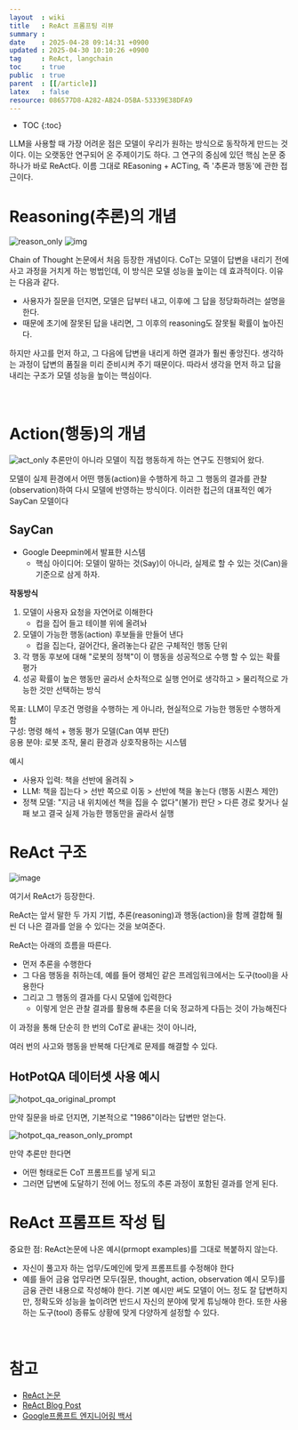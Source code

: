 ```yaml
---
layout  : wiki
title   : ReAct 프롬프팅 리뷰
summary : 
date    : 2025-04-28 09:14:31 +0900
updated : 2025-04-30 10:10:26 +0900
tag     : ReAct, langchain
toc     : true
public  : true
parent  : [[/article]]
latex   : false
resource: 086577D8-A282-AB24-D5BA-53339E38DFA9
---
```

* TOC
{:toc}


LLM을 사용할 때 가장 어려운 점은 모델이 우리가 원하는 방식으로 동작하게 만드는 것이다. 이는 오랫동안 연구되어 온 주제이기도 하다. 그 연구의 중심에 있던 핵심 논문 중 하나가 바로 ReAct다. 이름 그대로 REasoning + ACTing, 즉 '추론과 행동'에 관한 접근이다.


# Reasoning(추론)의 개념
![reason_only](https://github.com/user-attachments/assets/65f18462-a195-4f2f-9144-6336dfbdfd3c)
![img](https://i.imgur.com/IHiBGFl.png)

Chain of Thought 논문에서 처음 등장한 개념이다. CoT는 모델이 답변을 내리기 전에 사고 과정을 거치게 하는 벙법인데, 이 방식은 모델 성능을 높이는 데 효과적이다. 이유는 다음과 같다.
- 사용자가 질문을 던지면, 모델은 답부터 내고, 이후에 그 답을 정당화하려는 설명을 한다.
- 때문에 초기에 잘못된 답을 내리면, 그 이후의 reasoning도 잘못될 확률이 높아진다.

하지만 사고를 먼저 하고, 그 다음에 답변을 내리게 하면 결과가 훨씬 좋앙진다. 생각하는 과정이 답변의 품질을 미리 준비시켜 주기 때문이다. 따라서 생각을 먼저 하고 답을 내리는 구조가 모델 성능을 높이는 핵심이다.
<br>
<br>
<br>


# Action(행동)의 개념
![act_only](https://github.com/user-attachments/assets/dbf4cc39-33c2-417e-9a37-bf1f24b8242e)
추론만이 아니라 모델이 직접 행동하게 하는 연구도 진행되어 왔다.

모델이 실제 환경에서 어떤 행동(action)을 수행하게 하고 그 행동의 결과를 관찰(observation)하여 다시 모델에 반영하는 방식이다. 이러한 접근의 대표적인 예가 SayCan 모델이다

## SayCan
- Google Deepmin에서 발표한 시스템
	- 핵심 아이디어: 모델이 말하는 것(Say)이 아니라, 실제로 할 수 있는 것(Can)을 기준으로 삼게 하자.

**작동방식**
1. 모델이 사용자 요청을 자연어로 이해한다
	- 컵을 집어 들고 테이블 위에 올려놔
2. 모델이 가능한 행동(action) 후보들을 만들어 낸다
	- 컵을 집는다, 걸어간다, 올려놓는다 같은 구체적인 행동 단위
3. 각 행동 후보에 대해 "로봇의 정책"이 이 행동을 성공적으로 수행 할 수 있는 확률 평가
4. 성공 확률이 높은 행동만 골라서 순차적으로 실행
언어로 생각하고 > 물리적으로 가능한 것만 선택하는 방식


목표: LLM이 무조건 명령을 수행하는 게 아니라, 현실적으로 가능한 행동만 수행하게 함<br>
구성: 명령 해석 + 행동 평가 모델(Can 여부 판단)<br>
응용 분야: 로봇 조작, 물리 환경과 상호작용하는 시스템<br>


예시
- 사용자 입력: 책을 선반에 올려줘 >
- LLM: 책을 집는다 > 선반 쪽으로 이동 > 선반에 책을 놓는다 (행동 시퀀스 제안)
- 정책 모델: "지금 내 위치에선 책을 집을 수 없다"(불가) 판단 > 다른 경로 찾거나 실패 보고
결국 실제 가능한 행동만을 골라서 실행



# ReAct 구조

![image](https://github.com/user-attachments/assets/3e4d66fa-1e18-4e00-82ac-c40150db98d4)

여기서 ReAct가 등장한다.

ReAct는 앞서 말한 두 가지 기법, 추론(reasoning)과 행동(action)을 함께 결합해 훨씬 더 나은 결과를 얻을 수 있다는 것을 보여준다.

ReAct는 아래의 흐름을 따른다.
- 먼저 추론을 수행한다
- 그 다음 행동을 취하는데, 예를 들어 랭체인 같은 프레임워크에서는 도구(tool)을 사용한다
- 그리고 그 행동의 결과를 다시 모델에 입력한다
	- 이렇게 얻은 관찰 결과를 활용해 추론을 더욱 정교하게 다듬는 것이 가능해진다

이 과정을 통해 단순히 한 번의 CoT로 끝내는 것이 아니라,

여러 번의 사고와 행동을 반복해 다단계로 문제를 해결할 수 있다.

## HotPotQA 데이터셋 사용 예시

![hotpot_qa_original_prompt](https://github.com/user-attachments/assets/9d3ebb59-2f93-4ece-a6cc-10eb1d6b812c)

만약 질문을 바로 던지면, 기본적으로 "1986"이라는 답변만 얻는다.



![hotpot_qa_reason_only_prompt](https://github.com/user-attachments/assets/2b3fd80d-5005-4ac9-900c-943ab87a14ac)

만약 추론만 한다면
- 어떤 형태로든 CoT 프롬프트를 넣게 되고
- 그러면 답변에 도달하기 전에 어느 정도의 추론 과정이 포함된 결과를 얻게 된다.

# ReAct 프롬프트 작성 팁
중요한 점:
ReAct논문에 나온 예시(prmopt examples)를 그대로 복붙하지 않는다.
- 자신이 풀고자 하는 업무/도메인에 맞게 프롬프트를 수정해야 한다
- 예를 들어 금융 업무라면 모두(질문, thought, action, observation 예시 모두)를 금융 관련 내용으로 작성해야 한다.
기본 예시만 써도 모델이 어느 정도 잘 답변하지만, 정확도와 성능을 높이려면 반드시 자신의 분야에 맞게 튜닝해야 한다.
또한 사용하는 도구(tool) 종류도 상황에 맞게 다양하게 설정할 수 있다.

<br>

# 참고
- [ReAct 논문](https://arxiv.org/pdf/2210.03629)
- [ReAct Blog Post](https://research.google/blog/react-synergizing-reasoning-and-acting-in-language-models/)
- [Google프롬프트 엔지니어링 백서](https://www.kaggle.com/whitepaper-prompt-engineering)


